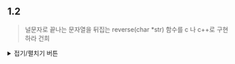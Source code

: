 ## 1.2
> 널문자로 끝나는 문자열을 뒤집는 reverse(char *str) 함수를 c 나 c++로 구현하라
건희
<details>
<summary>접기/펼치기 버튼</summary>

``` c
  
#include <stdio.h>
#include <string.h>

int main(int arvc, char *argv[])
{	
	char  string[100] = {};

	int   size = strlen(argv[1]);
	
	strcpy(string, argv[1]);

	for (int i = 0; i < size/2; i++)
	{
		char temp = string[i];
		string[i] = string[size - i - 1];
		string[size - i - 1] = temp;
	}

	printf("%s\n", string);
}

  
```
  
</details>
